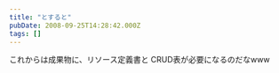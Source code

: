 ```yaml
---
title: "とすると"
pubDate: 2008-09-25T14:28:42.000Z
tags: []
---
```


これからは成果物に、リソース定義書と CRUD表が必要になるのだなwww